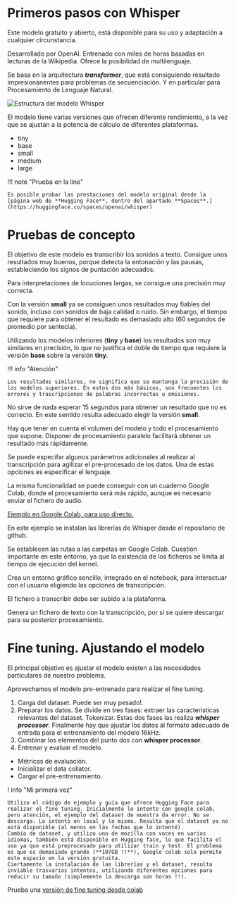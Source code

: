 # Primeros pasos con Whisper

Este modelo gratuito y abierto, está disponible para su uso y adaptación a cualquier circunstancia.

Desarrollado por OpenAI. Entrenado con miles de horas basadas en lecturas de la Wikipedia. Ofrece la posibilidad de multilenguaje.

Se basa en la arquitectura ***transformer***, que está consiguiendo resultado impresionanentes para problemas de secuenciación. Y en particular para Procesamiento de Lenguaje Natural.


![Estructura del modelo Whisper](https://huggingface.co/blog/assets/111_fine_tune_whisper/whisper_architecture.svg)


El modelo tiene varias versiones que ofrecen diferente rendimiento, a la vez que se ajustan a la potencia de cálculo de diferentes plataformas.

* tiny
* base
* small
* medium
* large

!!! note "Prueba en la line"

    Es posible probar las prestaciones del modelo original desde la [página web de **Hugging Face**, dentro del apartado **Spaces**.](https://huggingface.co/spaces/openai/whisper)



# Pruebas de concepto

El objetivo de este modelo es transcribir los sonidos a texto. Consigue unos resultados muy buenos, porque detecta la entonación y las pausas, estableciendo los signos de puntación adecuados.

Para interpretaciones de locuciones largas, se consigue una precisión muy correcta.

Con la versión **small** ya se consiguen unos resultados muy fiables del sonido, incluso con sonidos de baja calidad o ruido. Sin embargo, el tiempo que requiere para obtener el resultado es demasiado alto (60 segundos de promedio por sentecia).

Utilizando los modelos inferiores (**tiny** y **base**) los resultados son muy similares en precisión, lo que no justifica el doble de tiempo que requiere la versión **base** sobre la versión **tiny**.

!!! info "Atención"

    Los resultados similares, no significa que se mantenga la precisión de los modelos superiores. En estos dos más básicos, son frecuentes los errores y trascripciones de palabras incorrectas u omisiones.


No sirve de nada esperar 15 segundos para obtener un resultado que no es correcto. En este sentido resulta adecuado elegir la versión **small**.

Hay que tener en cuenta el volumen del modelo y todo el procesamiento que supone. Disponer de procesamiento paralelo facilitará obtener un resultado más rápidamente.


Se puede especifar algunos parámetros adicionales al realizar al transcripción para agilizar el pre-procesado de los datos. Una de estas opciones es especificar el lenguaje.


La misma funcionalidad se puede conseguir con un cuaderno Google Colab, donde el procesamiento será más rápido, aunque es necesario enviar el fichero de audio.

[Ejemplo en Google Colab, para uso directo.](https://colab.research.google.com/drive/1jnspg2FyeEm9v08_aNqmhPv0bfN2r1PN?usp=sharing)

En este ejemplo se instalan las librerías de Whisper desde el repositorio de github. 

Se establecen las rutas a las carpetas en Google Colab. Cuestión importante en este entorno, ya que la existencia de los ficheros se limita al tiempo de ejecución del kernel.

Crea un entorno gráfico sencillo, integrado en el notebook, para interactuar con el usuario eligiendo las opciones de transcripción.

El fichero a transcribir debe ser subido a la plataforma.

Genera un fichero de texto con la transcripción, por si se quiere descargar para su posterior procesamiento.


# Fine tuning. Ajustando el modelo

El principal objetivo es ajustar el modelo existen a las necesidades particulares de nuestro problema.

Aprovechamos el modelo pre-entrenado para realizar el fine tuning.

1. Carga del dataset. Puede ser muy pesado!.
2. Preparar los datos. Se divide en tres fases: extraer las caracteristicas relevantes del dataset. Tokenizar. Estas dos fases las realiza ***whisper processor***. Finalmente hay que ajustar los datos al formato adecuado de entrada para el entrenamiento del modelo 16kHz.
3. Combinar los elementos del punto dos con **whisper processor**.
4. Entrenar y  evaluar el modelo.
* Métricas de evaluación.
* Inicializar el data collator.
* Cargar el pre-entrenamiento.


! info "Mi primera vez"

    Utilizo el código de ejemplo y guía que ofrece Hugging Face para realizar el fine tuning. Inicialmente lo intento con google colab, pero atención, el ejemplo del dataset de muestra da error. No se descarga. Lo intento en local y lo mismo. Resulta que el dataset ya no está disponible (al menos en las fechas que lo intenté).
    Cambio de dataset, y utilizo uno de mozilla con voces en varios idiomas, también está disponible en Hugging face, lo que facilita el uso ya que está preprocesado para utilizar train y test. El problema es que es demasiado grande (**107GB !!**), Google colab solo permite este espacio en la versión gratuita.
    Ciertamente la instalación de las librerías y el dataset, resulta inviable trasvarios intentos, utilizando diferentes opciones para reducir su tamaño (simplemente la descarga son horas !!).



Prueba una [versión de fine tuning desde colab](https://colab.research.google.com/drive/184wLPXdEnAeJH4bh8XrAHZjo8dLwYbT2?usp=sharing)



